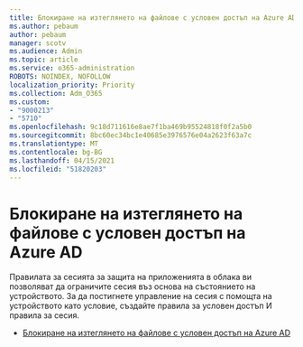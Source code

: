 ```yaml
---
title: Блокиране на изтеглянето на файлове с условен достъп на Azure AD
ms.author: pebaum
author: pebaum
manager: scotv
ms.audience: Admin
ms.topic: article
ms.service: o365-administration
ROBOTS: NOINDEX, NOFOLLOW
localization_priority: Priority
ms.collection: Adm_O365
ms.custom:
- "9000213"
- "5710"
ms.openlocfilehash: 9c18d711616e8ae7f1ba469b95524818f0f2a5b0
ms.sourcegitcommit: 8bc60ec34bc1e40685e3976576e04a2623f63a7c
ms.translationtype: MT
ms.contentlocale: bg-BG
ms.lasthandoff: 04/15/2021
ms.locfileid: "51820203"
---
```

# <a name="block-file-download-with-azure-ad-conditional-access"></a>Блокиране на изтеглянето на файлове с условен достъп на Azure AD

Правилата за сесията за защита на приложенията в облака ви позволяват да ограничите сесия въз основа на състоянието на устройството. За да постигнете управление на сесия с помощта на устройството като условие, създайте правила за условен достъп И правила за сесия.

- [Блокиране на изтеглянето на файлове с условен достъп на Azure AD](https://docs.microsoft.com/cloud-app-security/use-case-proxy-block-session-aad#create-a-block-download-policy-for-unmanaged-devices)
